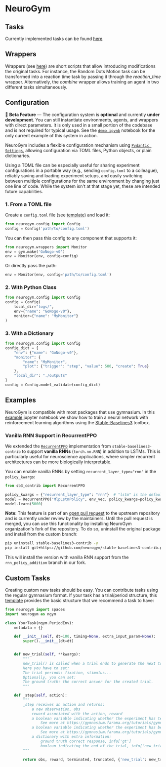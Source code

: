 # NeuroGym

## Tasks

Currently implemented tasks can be found [here](https://neurogym.github.io/neurogym/latest/api/envs/).

## Wrappers

Wrappers (see [here](https://neurogym.github.io/neurogym/latest/api/wrappers/))
are short scripts that allow introducing modifications the original tasks. For instance, the Random Dots Motion task can be transformed into a reaction time task by passing it through the _reaction_time_ wrapper. Alternatively, the _combine_ wrapper allows training an agent in two different tasks simultaneously.

## Configuration

🧪 **Beta Feature** — The configuration system is **optional** and currently **under development**. You can still instantiate environments, agents, and wrappers with direct parameters.
It is only used in a small portion of the codebase and is not required for typical usage.
See the [`demo.ipynb`](examples/demo.ipynb) notebook for the only current example of this system in action.

NeuroGym includes a flexible configuration mechanism using [`Pydantic Settings`](https://docs.pydantic.dev/latest/concepts/pydantic_settings/), allowing configuration via TOML files, Python objects, or plain dictionaries.

Using a TOML file can be especially useful for sharing experiment configurations in a portable way (e.g., sending `config.toml` to a colleague), reliably saving and loading experiment setups, and easily switching between multiple configurations for the same environment by changing just one line of code. While the system isn't at that stage yet, these are intended future capabilities.

### 1. From a TOML file

Create a `config.toml` file (see [template](examples/config.toml)) and load it:

```python
from neurogym.config import Config
config = Config('path/to/config.toml')
```

You can then pass this config to any component that supports it:

```python
from neurogym.wrappers import Monitor
env = gym.make('GoNogo-v0')
env = Monitor(env, config=config)
```

Or directly pass the path:

```python
env = Monitor(env, config='path/to/config.toml')
```

### 2. With Python Class

```python
from neurogym.config import Config
config = Config(
    local_dir="logs/",
    env={"name": "GoNogo-v0"},
    monitor={"name": "MyMonitor"}
)
```

### 3. With a Dictionary

```python
from neurogym.config import Config
config_dict = {
    "env": {"name": "GoNogo-v0"},
    "monitor": {
        "name": "MyMonitor",
        "plot": {"trigger": "step", "value": 500, "create": True}
    },
    "local_dir": "./outputs"
}
config = Config.model_validate(config_dict)
```

## Examples

NeuroGym is compatible with most packages that use gymnasium.
In this [example](https://github.com/gyyang/neurogym/blob/master/examples/example_neurogym_rl.ipynb) jupyter notebook we show how to train a neural network with reinforcement learning algorithms using the [Stable-Baselines3](https://stable-baselines3.readthedocs.io/en/master/) toolbox.

### Vanilla RNN Support in RecurrentPPO

We extended the [`RecurrentPPO`](https://github.com/Stable-Baselines-Team/stable-baselines3-contrib) implementation from `stable-baselines3-contrib` to support **vanilla RNNs** (`torch.nn.RNN`) in addition to LSTMs. This is particularly useful for neuroscience applications, where simpler recurrent architectures can be more biologically interpretable.

You can enable vanilla RNNs by setting `recurrent_layer_type="rnn"` in the `policy_kwargs`:

```python
from sb3_contrib import RecurrentPPO

policy_kwargs = {"recurrent_layer_type": "rnn"}  # "lstm" is the default
model = RecurrentPPO("MlpLstmPolicy", env_vec, policy_kwargs=policy_kwargs, verbose=1)
model.learn(5000)
```

**Note**: This feature is part of an [open pull request](https://github.com/Stable-Baselines-Team/stable-baselines3-contrib/pull/296) to the upstream repository and is currently under review by the maintainers. Until the pull request is merged, you can use this functionality by installing NeuroGym organization's fork of the repository. To do so, uninstall the original package and install from the custom branch:

```bash
pip uninstall stable-baselines3-contrib -y
pip install git+https://github.com/neurogym/stable-baselines3-contrib.git@rnn_policy_addition
```

This will install the version with vanilla RNN support from the `rnn_policy_addition` branch in our fork.

## Custom Tasks

Creating custom new tasks should be easy. You can contribute tasks using the regular gymnasium format. If your task has a trial/period structure, this [template](https://github.com/gyyang/neurogym/blob/master/examples/template.py) provides the basic structure that we recommend a task to have:

```python
from neurogym import spaces
import neurogym as ngym

class YourTask(ngym.PeriodEnv):
    metadata = {}

    def __init__(self, dt=100, timing=None, extra_input_param=None):
        super().__init__(dt=dt)


    def new_trial(self, **kwargs):
        """
        new_trial() is called when a trial ends to generate the next trial.
        Here you have to set:
        The trial periods: fixation, stimulus...
        Optionally, you can set:
        The ground truth: the correct answer for the created trial.
        """

    def _step(self, action):
        """
        _step receives an action and returns:
            a new observation, obs
            reward associated with the action, reward
            a boolean variable indicating whether the experiment has terminated, terminated
                See more at https://gymnasium.farama.org/tutorials/gymnasium_basics/handling_time_limits/#termination
            a boolean variable indicating whether the experiment has been truncated, truncated
                See more at https://gymnasium.farama.org/tutorials/gymnasium_basics/handling_time_limits/#truncation
            a dictionary with extra information:
                ground truth correct response, info['gt']
                boolean indicating the end of the trial, info['new_trial']
        """

        return obs, reward, terminated, truncated, {'new_trial': new_trial, 'gt': gt}

```

